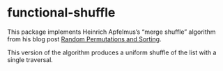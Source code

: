 # functional-shuffle

This package implements Heinrich Apfelmus’s “merge shuffle” algorithm from his
blog post [Random Permutations and Sorting].

This version of the algorithm produces a uniform shuffle of the list with a
single traversal.

[Random Permutations and Sorting]: https://apfelmus.nfshost.com/articles/random-permutations.html
